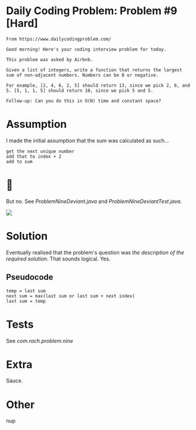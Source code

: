 # Daily Coding Problem: Problem #9 [Hard]

````
From https://www.dailycodingproblem.com/

Good morning! Here's your coding interview problem for today.

This problem was asked by Airbnb.

Given a list of integers, write a function that returns the largest sum of non-adjacent numbers. Numbers can be 0 or negative.

For example, [2, 4, 6, 2, 5] should return 13, since we pick 2, 6, and 5. [5, 1, 1, 5] should return 10, since we pick 5 and 5.

Follow-up: Can you do this in O(N) time and constant space?
````

# Assumption

I made the initial assumption that the sum was calculated as such...

````$xslt
get the next unique number
add that to index + 2
add to sum
````

# 🤬 

But no. See *ProblemNineDeviant.java* and *ProblemNineDeviantTest.java*.

![](https://media.giphy.com/media/KGdmgSWTCqimQ/source.gif)

# Solution

Eventually realised that the problem's question was *the description of the required solution*. That sounds logical. Yes. 


## Pseudocode

````$xslt
temp = last sum
next sum = max(last sum or last sum + next index)
last sum = temp
````

# Tests

See *com.rach.problem.nine*

# Extra

Sauce.

# Other

nup